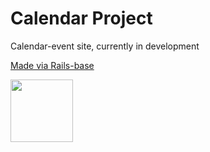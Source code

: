 # Calendar Project

Calendar-event site, currently in development

[<p>Made via Rails-base</p>](https://github.com/fs/rails-base)
[<img src="http://www.flatstack.com/logo.svg" width="100"/>](http://www.flatstack.com)
